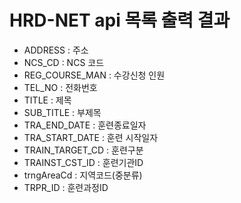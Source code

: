 # HRD-NET api 목록 출력 결과 

- ADDRESS : 주소 
- NCS_CD : NCS 코드
- REG_COURSE_MAN : 수강신청 인원
- TEL_NO : 전화번호
- TITLE : 제목
- SUB_TITLE : 부제목
- TRA_END_DATE : 훈련종료일자
- TRA_START_DATE : 훈련 시작일자
- TRAIN_TARGET_CD : 훈련구분
- TRAINST_CST_ID : 훈련기관ID
- trngAreaCd : 지역코드(중분류)
- TRPR_ID : 훈련과정ID